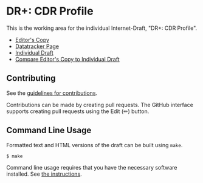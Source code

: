 # DR+: CDR Profile

This is the working area for the individual Internet-Draft, "DR+: CDR Profile".

* [Editor's Copy](https://datarightplus.github.io/datarightplus-cdr-profile/#go.draft-authors-datarightplus-cdr-profile.html)
* [Datatracker Page](https://datatracker.ietf.org/doc/draft-authors-datarightplus-cdr-profile)
* [Individual Draft](https://datatracker.ietf.org/doc/html/draft-authors-datarightplus-cdr-profile)
* [Compare Editor's Copy to Individual Draft](https://datarightplus.github.io/datarightplus-cdr-profile/#go.draft-authors-datarightplus-cdr-profile.diff)


## Contributing

See the
[guidelines for contributions](https://github.com/datarightplus/datarightplus-cdr-profile/blob/main/CONTRIBUTING.md).

Contributions can be made by creating pull requests.
The GitHub interface supports creating pull requests using the Edit (✏) button.


## Command Line Usage

Formatted text and HTML versions of the draft can be built using `make`.

```sh
$ make
```

Command line usage requires that you have the necessary software installed.  See
[the instructions](https://github.com/martinthomson/i-d-template/blob/main/doc/SETUP.md).

